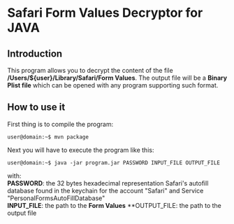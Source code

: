# Safari Form Values Decryptor for JAVA

## Introduction

This program allows you to decrypt the content of the file __/Users/${user}/Library/Safari/Form Values__.
The output file will be a **Binary Plist file** which can be opened with any program supporting such format.

## How to use it

First thing is to compile the program:
```console
user@domain:~$ mvn package
```

Next you will have to execute the program like this:
```console
user@domain:~$ java -jar program.jar PASSWORD INPUT_FILE OUTPUT_FILE
```

with:  
**PASSWORD**: the 32 bytes hexadecimal representation Safari's autofill database found in the keychain for the account "Safari" and Service "PersonalFormsAutoFillDatabase"  
**INPUT_FILE**: the path to the __Form Values__
**OUTPUT_FILE: the path to the output file